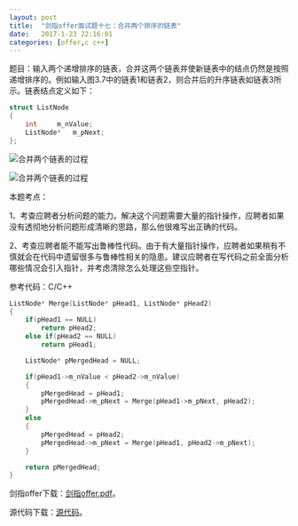 ```yaml
---
layout:	post
title:	"剑指offer面试题十七：合并两个排序的链表"
date:	2017-1-23 22:16:01
categories:	[offer,c c++]
---
```


题目：输入两个递增排序的链表，合并这两个链表并使新链表中的结点仍然是按照递增排序的。例如输入图3.7中的链表1和链表2，则合并后的升序链表如链表3所示。链表结点定义如下：

```c
struct ListNode
{
	int		m_nValue;
	ListNode*	m_pNext;
};
```

![合并两个链表的过程](https://raw.githubusercontent.com/cofire/cofire.github.io/master/img/offer/3/1.png "合并两个链表的过程")

![合并两个链表的过程](https://raw.githubusercontent.com/cofire/cofire.github.io/master/img/offer/3/2.png "合并两个链表的过程")

本题考点：

1、考查应聘者分析问题的能力。解决这个问题需要大量的指针操作，应聘者如果没有透彻地分析问题形成清晰的思路，那么他很难写出正确的代码。

2、考查应聘者能不能写出鲁棒性代码。由于有大量指针操作，应聘者如果稍有不慎就会在代码中遗留很多与鲁棒性相关的隐患。建议应聘者在写代码之前全面分析哪些情况会引入指针，并考虑清除怎么处理这些空指针。

参考代码：C/C++

```c
ListNode* Merge(ListNode* pHead1, ListNode* pHead2)
{
    if(pHead1 == NULL)
        return pHead2;
    else if(pHead2 == NULL)
        return pHead1;

    ListNode* pMergedHead = NULL;

    if(pHead1->m_nValue < pHead2->m_nValue)
    {
        pMergedHead = pHead1;
        pMergedHead->m_pNext = Merge(pHead1->m_pNext, pHead2);
    }
    else
    {
        pMergedHead = pHead2;
        pMergedHead->m_pNext = Merge(pHead1, pHead2->m_pNext);
    }

    return pMergedHead;
}
```

剑指offer下载：[剑指offer.pdf](https://raw.githubusercontent.com/cofire/cofire.github.io/master/source/剑指offer.pdf "剑指offer.pdf")。

源代码下载：[源代码](https://raw.githubusercontent.com/cofire/cofire.github.io/master/source/剑指offer源代码.zip "剑指offer源代码")。